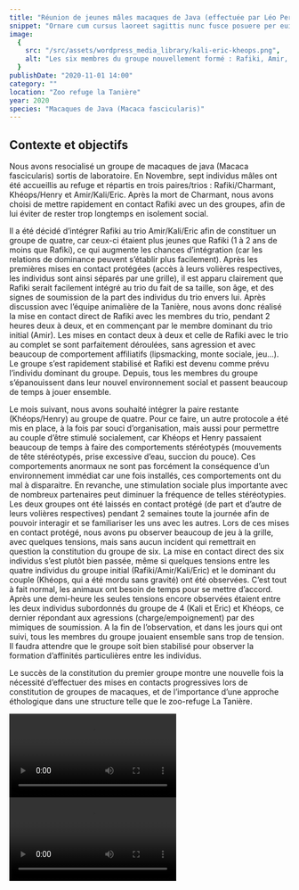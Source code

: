 ```yaml
---
title: "Réunion de jeunes mâles macaques de Java (effectuée par Léo Perrin)"
snippet: "Ornare cum cursus laoreet sagittis nunc fusce posuere per euismod dis vehicula a, semper fames lacus maecenas dictumst pulvinar neque enim non potenti. Torquent hac sociosqu eleifend potenti."
image:
  {
    src: "/src/assets/wordpress_media_library/kali-eric-kheops.png",
    alt: "Les six membres du groupe nouvellement formé : Rafiki, Amir, Kali, Eric, Khéops et Henry.",
  }
publishDate: "2020-11-01 14:00"
category: ""
location: "Zoo refuge la Tanière"
year: 2020
species: "Macaques de Java (Macaca fascicularis)"
---
```


## Contexte et objectifs

Nous avons resocialisé un groupe de macaques de java (Macaca fascicularis) sortis de laboratoire. En Novembre, sept individus mâles ont été accueillis au refuge et répartis en trois paires/trios : Rafiki/Charmant, Khéops/Henry et Amir/Kali/Eric. Après la mort de Charmant, nous avons choisi de mettre rapidement en contact Rafiki avec un des groupes, afin de lui éviter de rester trop longtemps en isolement social.

Il a été décidé d’intégrer Rafiki au trio Amir/Kali/Eric afin de constituer un groupe de quatre, car ceux-ci étaient plus jeunes que Rafiki (1 à 2 ans de moins que Rafiki), ce qui augmente les chances d’intégration (car les relations de dominance peuvent s’établir plus facilement). Après les premières mises en contact protégées (accès à leurs volières respectives, les individus sont ainsi séparés par une grille), il est apparu clairement que Rafiki serait facilement intégré au trio du fait de sa taille, son âge, et des signes de soumission de la part des individus du trio envers lui. Après discussion avec l’équipe animalière de la Tanière, nous avons donc réalisé la mise en contact direct de Rafiki avec les membres du trio, pendant 2 heures deux à deux, et en commençant par le membre dominant du trio initial (Amir). Les mises en contact deux à deux et celle de Rafiki avec le trio au complet se sont parfaitement déroulées, sans agression et avec beaucoup de comportement affiliatifs (lipsmacking, monte sociale, jeu…). Le groupe s’est rapidement stabilisé et Rafiki est devenu comme prévu l’individu dominant du groupe. Depuis, tous les membres du groupe s’épanouissent dans leur nouvel environnement social et passent beaucoup de temps à jouer ensemble.

Le mois suivant, nous avons souhaité intégrer la paire restante (Khéops/Henry) au groupe de quatre. Pour ce faire, un autre protocole a été mis en place, à la fois par souci d’organisation, mais aussi pour permettre au couple d’être stimulé socialement, car Khéops et Henry passaient beaucoup de temps à faire des comportements stéréotypés (mouvements de tête stéréotypés, prise excessive d’eau, succion du pouce). Ces comportements anormaux ne sont pas forcément la conséquence d’un environnement immédiat car une fois installés, ces comportements ont du mal à disparaitre. En revanche, une stimulation sociale plus importante avec de nombreux partenaires peut diminuer la fréquence de telles stéréotypies. Les deux groupes ont été laissés en contact protégé (de part et d’autre de leurs volières respectives) pendant 2 semaines toute la journée afin de pouvoir interagir et se familiariser les uns avec les autres. Lors de ces mises en contact protégé, nous avons pu observer beaucoup de jeu à la grille, avec quelques tensions, mais sans aucun incident qui remettrait en question la constitution du groupe de six. La mise en contact direct des six individus s’est plutôt bien passée, même si quelques tensions entre les quatre individus du groupe initial (Rafiki/Amir/Kali/Eric) et le dominant du couple (Khéops, qui a été mordu sans gravité) ont été observées. C’est tout à fait normal, les animaux ont besoin de temps pour se mettre d’accord. Après une demi-heure les seules tensions encore observées étaient entre les deux individus subordonnés du groupe de 4 (Kali et Eric) et Khéops, ce dernier répondant aux agressions (charge/empoignement) par des mimiques de soumission. A la fin de l’observation, et dans les jours qui ont suivi, tous les membres du groupe jouaient ensemble sans trop de tension. Il faudra attendre que le groupe soit bien stabilisé pour observer la formation d’affinités particulières entre les individus.

Le succès de la constitution du premier groupe montre une nouvelle fois la nécessité d’effectuer des mises en contacts progressives lors de constitution de groupes de macaques, et de l’importance d’une approche éthologique dans une structure telle que le zoo-refuge La Tanière.

<video controls src="/src/assets/wordpress_media_library/VID_20210107_143156.mp4"></video>
<video controls src="/src/assets/wordpress_media_library/kali-eric-kheops.mp4"></video>
